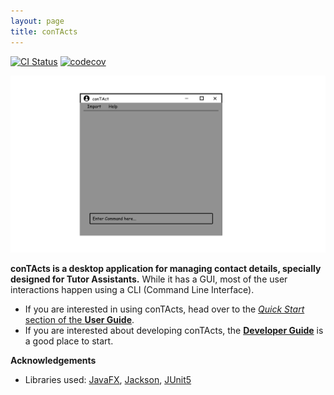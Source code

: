 ```yaml
---
layout: page
title: conTActs
---
```


[![CI Status](https://github.com/AY2425S2-CS2103T-F14-1/tp/workflows/Java%20CI/badge.svg)](https://github.com/AY2425S2-CS2103T-F14-1/tp/actions)
[![codecov](https://codecov.io/gh/AY2425S2-CS2103T-F14-1/tp/branch/master/graph/badge.svg?token=HBD1SYC7UW)](https://codecov.io/gh/AY2425S2-CS2103T-F14-1/tp)

![Ui](images/Ui.png)

**conTActs is a desktop application for managing contact details, specially designed for Tutor Assistants.** While it has a GUI, most of the user interactions happen using a CLI (Command Line Interface).

* If you are interested in using conTActs, head over to the [_Quick Start_ section of the **User Guide**](UserGuide.md#quick-start).
* If you are interested about developing conTActs, the [**Developer Guide**](DeveloperGuide.md) is a good place to start.


**Acknowledgements**

* Libraries used: [JavaFX](https://openjfx.io/), [Jackson](https://github.com/FasterXML/jackson), [JUnit5](https://github.com/junit-team/junit5)
